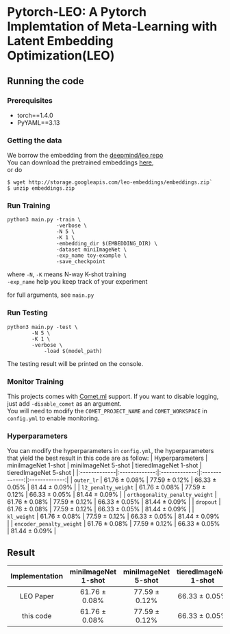 # Pytorch-LEO: A Pytorch Implemtation of Meta-Learning with Latent Embedding Optimization(LEO)

## Running the code
### Prerequisites
* torch==1.4.0
* PyYAML==3.13

### Getting the data
We borrow the embedding from the [deepmind/leo repo](https://github.com/deepmind/leo)  
You can download the pretrained embeddings [here](http://storage.googleapis.com/leo-embeddings/embeddings.zip),   
or do   
```
$ wget http://storage.googleapis.com/leo-embeddings/embeddings.zip`
$ unzip embeddings.zip
```

### Run Training 
```
python3 main.py -train \ 
                -verbose \ 
                -N 5 \ 
                -K 1 \ 
                -embedding_dir $(EMBEDDING_DIR) \ 
                -dataset miniImageNet \ 
                -exp_name toy-example \ 
                -save_checkpoint
```                
where `-N`, `-K` means N-way K-shot training  
`-exp_name` help you keep track of your experiment   

for full arguments, see `main.py`  

### Run Testing
```
python3 main.py -test \
		-N 5 \
		-K 1 \
		-verbose \
    		-load $(model_path) 
```
The testing result will be printed on the console.

### Monitor Training
This projects comes with [Comet.ml](https://www.comet.ml/site/) support. If you want to disable logging, just add `-disable_comet` as an argument.  
You will need to modify the `COMET_PROJECT_NAME` and `COMET_WORKSPACE` in `config.yml` to enable monitoring.

### Hyperparameters
You can modify the hyperparameters in `config.yml`, the hyperparameters that yield the best result in this code are as follow:
| Hyperparameters | miniImageNet 1-shot | miniImageNet 5-shot | tieredImageNet 1-shot | tieredImageNet 5-shot |
|:-------------|:-------------:|:-------------:|:-------------:|:-------------:| 
| `outer_lr` | 61.76 ± 0.08% | 77.59 ± 0.12% | 66.33 ± 0.05% | 81.44 ± 0.09% |
| `l2_penalty_weight` | 61.76 ± 0.08% | 77.59 ± 0.12% | 66.33 ± 0.05% | 81.44 ± 0.09% |
| `orthogonality_penalty_weight` | 61.76 ± 0.08% | 77.59 ± 0.12% | 66.33 ± 0.05% | 81.44 ± 0.09% |
| `dropout` | 61.76 ± 0.08% | 77.59 ± 0.12% | 66.33 ± 0.05% | 81.44 ± 0.09% |
| `kl_weight` | 61.76 ± 0.08% | 77.59 ± 0.12% | 66.33 ± 0.05% | 81.44 ± 0.09% |
| `encoder_penalty_weight` | 61.76 ± 0.08% | 77.59 ± 0.12% | 66.33 ± 0.05% | 81.44 ± 0.09% |


## Result

| Implementation | miniImageNet 1-shot | miniImageNet 5-shot | tieredImageNet 1-shot | tieredImageNet 5-shot |
|:-------------:|:-------------:|:-------------:|:-------------:|:-------------:| 
| LEO Paper | 61.76 ± 0.08% | 77.59 ± 0.12% | 66.33 ± 0.05% | 81.44 ± 0.09% |
| this code | 61.76 ± 0.08% | 77.59 ± 0.12% | 66.33 ± 0.05% | 81.44 ± 0.09% |
